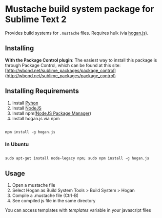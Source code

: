 Mustache build system package for Sublime Text 2
======================================

Provides build systems for `.mustache` files. Requires hulk (via [hogan.js](http://twitter.github.com/hogan.js/)).

Installing
----------
**With the Package Control plugin:** The easiest way to install this package is through Package Control, which can be found at this site: [http://wbond.net/sublime_packages/package_control](http://wbond.net/sublime_packages/package_control)

Installing Requirements
----------

1. Install [Pyhon](http://www.python.org)
2. Install [NodeJS](http://nodejs.org)
3. Install npm([NodeJS Package Manager](https://npmjs.org/doc/README.html))
4. Install hogan.js via npm

## 
    npm install -g hogan.js
    
### In Ubuntu

##
    sudo apt-get install node-legacy npm; sudo npm install -g hogan.js
    
Usage
----------

1. Open a mustache file
2. Select Hogan as Build System Tools > Build System > Hogan
3. Compile a .mustache file (Ctrl-B)
4. See compiled js file in the same directory

You can access templates with *templates* variable in your javascript files

